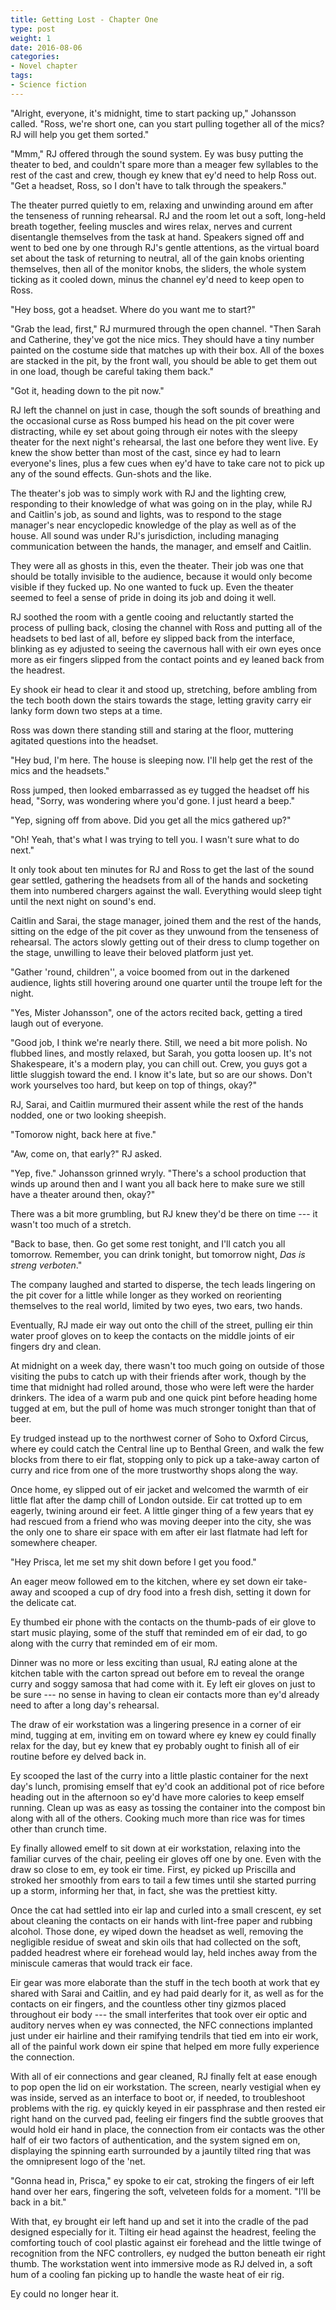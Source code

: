 ```yaml
---
title: Getting Lost - Chapter One
type: post
weight: 1
date: 2016-08-06
categories:
- Novel chapter
tags:
- Science fiction
---
```


"Alright, everyone, it's midnight, time to start packing up," Johansson called. "Ross, we're short one, can you start pulling together all of the mics? RJ will help you get them sorted."

"Mmm," RJ offered through the sound system. Ey was busy putting the theater to bed, and couldn't spare more than a meager few syllables to the rest of the cast and crew, though ey knew that ey'd need to help Ross out. "Get a headset, Ross, so I don't have to talk through the speakers."

The theater purred quietly to em, relaxing and unwinding around em after the tenseness of running rehearsal. RJ and the room let out a soft, long-held breath together, feeling muscles and wires relax, nerves and current disentangle themselves from the task at hand. Speakers signed off and went to bed one by one through RJ's gentle attentions, as the virtual board set about the task of returning to neutral, all of the gain knobs orienting themselves, then all of the monitor knobs, the sliders, the whole system ticking as it cooled down, minus the channel ey'd need to keep open to Ross.

"Hey boss, got a headset. Where do you want me to start?"

"Grab the lead, first," RJ murmured through the open channel. "Then Sarah and Catherine, they've got the nice mics. They should have a tiny number painted on the costume side that matches up with their box. All of the boxes are stacked in the pit, by the front wall, you should be able to get them out in one load, though be careful taking them back."

"Got it, heading down to the pit now."

RJ left the channel on just in case, though the soft sounds of breathing and the occasional curse as Ross bumped his head on the pit cover were distracting, while ey set about going through eir notes with the sleepy theater for the next night's rehearsal, the last one before they went live. Ey knew the show better than most of the cast, since ey had to learn everyone's lines, plus a few cues when ey'd have to take care not to pick up any of the sound effects. Gun-shots and the like.

The theater's job was to simply work with RJ and the lighting crew, responding to their knowledge of what was going on in the play, while RJ and Caitlin's job, as sound and lights, was to respond to the stage manager's near encyclopedic knowledge of the play as well as of the house. All sound was under RJ's jurisdiction, including managing communication between the hands, the manager, and emself and Caitlin.

They were all as ghosts in this, even the theater. Their job was one that should be totally invisible to the audience, because it would only become visible if they fucked up. No one wanted to fuck up. Even the theater seemed to feel a sense of pride in doing its job and doing it well.

RJ soothed the room with a gentle cooing and reluctantly started the process of pulling back, closing the channel with Ross and putting all of the headsets to bed last of all, before ey slipped back from the interface, blinking as ey adjusted to seeing the cavernous hall with eir own eyes once more as eir fingers slipped from the contact points and ey leaned back from the headrest.

Ey shook eir head to clear it and stood up, stretching, before ambling from the tech booth down the stairs towards the stage, letting gravity carry eir lanky form down two steps at a time.

Ross was down there standing still and staring at the floor, muttering agitated questions into the headset.

"Hey bud, I'm here. The house is sleeping now. I'll help get the rest of the mics and the headsets."

Ross jumped, then looked embarrassed as ey tugged the headset off his head, "Sorry, was wondering where you'd gone. I just heard a beep."

"Yep, signing off from above. Did you get all the mics gathered up?"

"Oh! Yeah, that's what I was trying to tell you. I wasn't sure what to do next."

It only took about ten minutes for RJ and Ross to get the last of the sound gear settled, gathering the headsets from all of the hands and socketing them into numbered chargers against the wall. Everything would sleep tight until the next night on sound's end.

Caitlin and Sarai, the stage manager, joined them and the rest of the hands, sitting on the edge of the pit cover as they unwound from the tenseness of rehearsal. The actors slowly getting out of their dress to clump together on the stage, unwilling to leave their beloved platform just yet.

"Gather 'round, children'', a voice boomed from out in the darkened audience, lights still hovering around one quarter until the troupe left for the night.

"Yes, Mister Johansson", one of the actors recited back, getting a tired laugh out of everyone.

"Good job, I think we're nearly there. Still, we need a bit more polish. No flubbed lines, and mostly relaxed, but Sarah, you gotta loosen up. It's not Shakespeare, it's a modern play, you can chill out. Crew, you guys got a little sluggish toward the end. I know it's late, but so are our shows. Don't work yourselves too hard, but keep on top of things, okay?"

RJ, Sarai, and Caitlin murmured their assent while the rest of the hands nodded, one or two looking sheepish.

"Tomorow night, back here at five."

"Aw, come on, that early?" RJ asked.

"Yep, five." Johansson grinned wryly. "There's a school production that winds up around then and I want you all back here to make sure we still have a theater around then, okay?"

There was a bit more grumbling, but RJ knew they'd be there on time --- it wasn't too much of a stretch.

"Back to base, then. Go get some rest tonight, and I'll catch you all tomorrow. Remember, you can drink tonight, but tomorrow night, *Das is streng verboten*."

The company laughed and started to disperse, the tech leads lingering on the pit cover for a little while longer as they worked on reorienting themselves to the real world, limited by two eyes, two ears, two hands.

Eventually, RJ made eir way out onto the chill of the street, pulling eir thin water proof gloves on to keep the contacts on the middle joints of eir fingers dry and clean.

At midnight on a week day, there wasn't too much going on outside of those visiting the pubs to catch up with their friends after work, though by the time that midnight had rolled around, those who were left were the harder drinkers. The idea of a warm pub and one quick pint before heading home tugged at em, but the pull of home was much stronger tonight than that of beer.

Ey trudged instead up to the northwest corner of Soho to Oxford Circus, where ey could catch the Central line up to Benthal Green, and walk the few blocks from there to eir flat, stopping only to pick up a take-away carton of curry and rice from one of the more trustworthy shops along the way.

Once home, ey slipped out of eir jacket and welcomed the warmth of eir little flat after the damp chill of London outside. Eir cat trotted up to em eagerly, twining around eir feet. A little ginger thing of a few years that ey had rescued from a friend who was moving deeper into the city, she was the only one to share eir space with em after eir last flatmate had left for somewhere cheaper.

"Hey Prisca, let me set my shit down before I get you food."

An eager meow followed em to the kitchen, where ey set down eir take-away and scooped a cup of dry food into a fresh dish, setting it down for the delicate cat.

Ey thumbed eir phone with the contacts on the thumb-pads of eir glove to start music playing, some of the stuff that reminded em of eir dad, to go along with the curry that reminded em of eir mom.

Dinner was no more or less exciting than usual, RJ eating alone at the kitchen table with the carton spread out before em to reveal the orange curry and soggy samosa that had come with it. Ey left eir gloves on just to be sure --- no sense in having to clean eir contacts more than ey'd already need to after a long day's rehearsal.

The draw of eir workstation was a lingering presence in a corner of eir mind, tugging at em, inviting em on toward where ey knew ey could finally relax for the day, but ey knew that ey probably ought to finish all of eir routine before ey delved back in.

Ey scooped the last of the curry into a little plastic container for the next day's lunch, promising emself that ey'd cook an additional pot of rice before heading out in the afternoon so ey'd have more calories to keep emself running. Clean up was as easy as tossing the container into the compost bin along with all of the others. Cooking much more than rice was for times other than crunch time.

Ey finally allowed emelf to sit down at eir workstation, relaxing into the familiar curves of the chair, peeling eir gloves off one by one. Even with the draw so close to em, ey took eir time. First, ey picked up Priscilla and stroked her smoothly from ears to tail a few times until she started purring up a storm, informing her that, in fact, she was the prettiest kitty.

Once the cat had settled into eir lap and curled into a small crescent, ey set about cleaning the contacts on eir hands with lint-free paper and rubbing alcohol. Those done, ey wiped down the headset as well, removing the negligible residue of sweat and skin oils that had collected on the soft, padded headrest where eir forehead would lay, held inches away from the miniscule cameras that would track eir face.

Eir gear was more elaborate than the stuff in the tech booth at work that ey shared with Sarai and Caitlin, and ey had paid dearly for it, as well as for the contacts on eir fingers, and the countless other tiny gizmos placed throughout eir body --- the small interferites that took over eir optic and auditory nerves when ey was connected, the NFC connections implanted just under eir hairline and their ramifying tendrils that tied em into eir work, all of the painful work down eir spine that helped em more fully experience the connection.

With all of eir connections and gear cleaned, RJ finally felt at ease enough to pop open the lid on eir workstation. The screen, nearly vestigial when ey was inside, served as an interface to boot or, if needed, to troubleshoot problems with the rig. ey quickly keyed in eir passphrase and then rested eir right hand on the curved pad, feeling eir fingers find the subtle grooves that would hold eir hand in place, the connection from eir contacts was the other half of eir two factors of authentication, and the system signed em on, displaying the spinning earth surrounded by a jauntily tilted ring that was the omnipresent logo of the 'net.

"Gonna head in, Prisca," ey spoke to eir cat, stroking the fingers of eir left hand over her ears, fingering the soft, velveteen folds for a moment. "I'll be back in a bit."

With that, ey brought eir left hand up and set it into the cradle of the pad designed especially for it. Tilting eir head against the headrest, feeling the comforting touch of cool plastic against eir forehead and the little twinge of recognition from the NFC controllers, ey nudged the button beneath eir right thumb. The workstation went into immersive mode as RJ delved in, a soft hum of a cooling fan picking up to handle the waste heat of eir rig.

Ey could no longer hear it.
